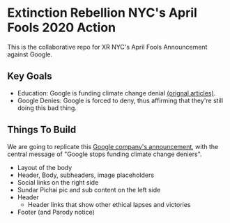 # Extinction Rebellion NYC's April Fools 2020 Action
This is the collaborative repo for XR NYC's April Fools Announcement against Google.


## Key Goals
* Education: Google is funding climate change denial [(orignal articles)](https://www.theguardian.com/environment/2019/oct/11/google-contributions-climate-change-deniers).
* Google Denies: Google is forced to deny, thus affirming that they're still doing this bad thing.

## Things To Build
We are going to replicate this [Google company's announcement](https://www.blog.google/inside-google/company-announcements/covid-19-how-were-continuing-to-help/), with the central message of "Google stops funding climate change deniers".

* Layout of the body
* Header, Body, subheaders, image placeholders
* Social links on the right side
* Sundar Pichai pic and sub content on the left side
* Header
  * Header links that show other ethical lapses and victories
* Footer (and Parody notice)
